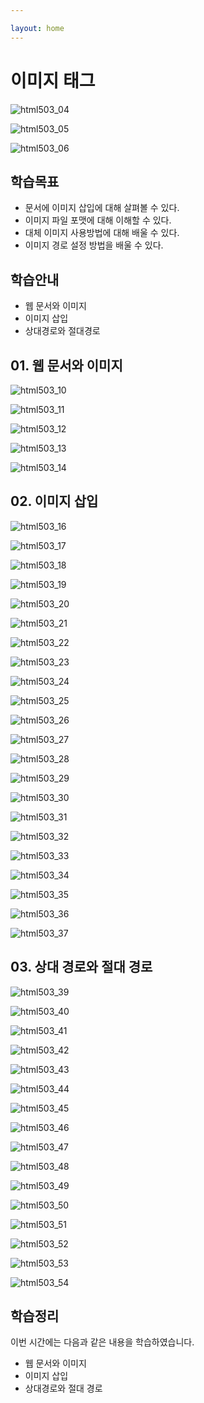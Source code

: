 ```yaml
---

layout: home
---
```

# 이미지 태그













![html503_04](./img/html503_04.png)

![html503_05](./img/html503_05.png)

![html503_06](./img/html503_06.png)



## 학습목표

* 문서에 이미지 삽입에 대해 살펴볼 수 있다.
* 이미지 파일 포맷에 대해 이해할 수 있다.
* 대체 이미지 사용방법에 대해 배울 수 있다.
* 이미지 경로 설정 방법을 배울 수 있다.



## 학습안내

* 웹 문서와 이미지
* 이미지 삽입
* 상대경로와 절대경로



## 01. 웹 문서와 이미지







![html503_10](./img/html503_10.png)

![html503_11](./img/html503_11.png)

![html503_12](./img/html503_12.png)

![html503_13](./img/html503_13.png)

![html503_14](./img/html503_14.png)



## 02. 이미지 삽입



![html503_16](./img/html503_16.png)

![html503_17](./img/html503_17.png)

![html503_18](./img/html503_18.png)

![html503_19](./img/html503_19.png)

![html503_20](./img/html503_20.png)

![html503_21](./img/html503_21.png)

![html503_22](./img/html503_22.png)

![html503_23](./img/html503_23.png)

![html503_24](./img/html503_24.png)

![html503_25](./img/html503_25.png)

![html503_26](./img/html503_26.png)

![html503_27](./img/html503_27.png)

![html503_28](./img/html503_28.png)

![html503_29](./img/html503_29.png)

![html503_30](./img/html503_30.png)

![html503_31](./img/html503_31.png)

![html503_32](./img/html503_32.png)

![html503_33](./img/html503_33.png)

![html503_34](./img/html503_34.png)

![html503_35](./img/html503_35.png)

![html503_36](./img/html503_36.png)

![html503_37](./img/html503_37.png)



## 03. 상대 경로와 절대 경로







![html503_39](./img/html503_39.png)

![html503_40](./img/html503_40.png)

![html503_41](./img/html503_41.png)

![html503_42](./img/html503_42.png)

![html503_43](./img/html503_43.png)

![html503_44](./img/html503_44.png)

![html503_45](./img/html503_45.png)

![html503_46](./img/html503_46.png)

![html503_47](./img/html503_47.png)

![html503_48](./img/html503_48.png)

![html503_49](./img/html503_49.png)

![html503_50](./img/html503_50.png)

![html503_51](./img/html503_51.png)

![html503_52](./img/html503_52.png)

![html503_53](./img/html503_53.png)

![html503_54](./img/html503_54.png)



## 학습정리

이번 시간에는 다음과 같은 내용을 학습하였습니다.

* 웹 문서와 이미지
* 이미지 삽입
* 상대경로와 절대 경로








